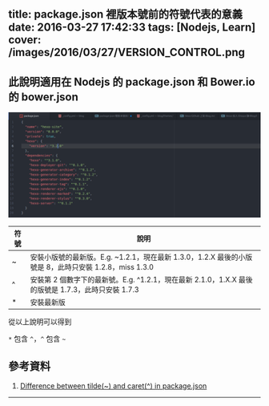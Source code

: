 title: package.json 裡版本號前的符號代表的意義
date: 2016-03-27 17:42:33
tags: [Nodejs, Learn]
cover: /images/2016/03/27/VERSION_CONTROL.png
---

## 此說明適用在 Nodejs 的 package.json 和 Bower.io 的 bower.json

![Version control](/images/2016/03/27/VERSION_CONTROL.png)

<!--more-->

| 符號 | 說明 |
|---|---|
| ~ | 安裝小版號的最新版。E.g. ~1.2.1，現在最新 1.3.0，1.2.X 最後的小版號是 8，此時只安裝 1.2.8，miss 1.3.0 |
| ^ | 安裝第 2 個數字下的最新號。E.g. ^1.2.1，現在最新 2.1.0，1.X.X 最後的版號是 1.7.3，此時只安裝 1.7.3 |
| \* | 安裝最新版 |

從以上說明可以得到

`*` 包含 `^`，`^` 包含 `~`


## 參考資料

1. [Difference between tilde(~) and caret(^) in package.json](http://stackoverflow.com/questions/22343224/difference-between-tilde-and-caret-in-package-json)

---
